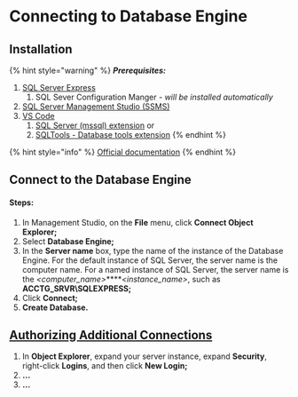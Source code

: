 # Connecting to Database Engine

## Installation

{% hint style="warning" %}
_**Prerequisites:**_

1. [SQL Server Express](https://www.microsoft.com/en-us/sql-server/sql-server-downloads) 
   1. SQL Sever Configuration Manger _- will be installed automatically_
2. [SQL Server Management Studio \(SSMS\)](https://docs.microsoft.com/en-us/sql/ssms/download-sql-server-management-studio-ssms?view=sql-server-ver15)
3. [VS Code](https://code.visualstudio.com/download)
   1. [SQL Server \(mssql\) extension](https://marketplace.visualstudio.com/items?itemName=ms-mssql.mssql) or
   2. [SQLTools - Database tools extension](https://marketplace.visualstudio.com/items?itemName=mtxr.sqltools) 
{% endhint %}

{% hint style="info" %}
[Official documentation](https://docs.microsoft.com/en-us/sql/relational-databases/lesson-1-connecting-to-the-database-engine?view=sql-server-ver15)
{% endhint %}

## Connect to the Database Engine

#### Steps:

1.  In Management Studio, on the **File** menu, click **Connect Object Explorer;**
2.  Select **Database Engine;**
3.  In the **Server name** box, type the name of the instance of the Database Engine. For the default instance of SQL Server, the server name is the computer name. For a named instance of SQL Server, the server name is the _&lt;computer\_name&gt;_**\**_&lt;instance\_name&gt;_, such as **ACCTG\_SRVR\SQLEXPRESS;**
4. Click **Connect;**
5. **Create Database.**

## [Authorizing Additional Connections](https://docs.microsoft.com/en-us/sql/relational-databases/lesson-1-connecting-to-the-database-engine?view=sql-server-ver15#additional)

1.  In **Object Explorer**, expand your server instance, expand **Security**, right-click **Logins**, and then click **New Login;**
2. **...**
3. **...**

